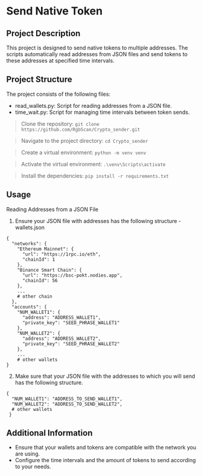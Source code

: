 # Send Native Token

## Project Description
This project is designed to send native tokens to multiple addresses. The scripts automatically read addresses from JSON files and send tokens to these addresses at specified time intervals.

## Project Structure
The project consists of the following files:
- read_wallets.py: Script for reading addresses from a JSON file.
- time_wait.py: Script for managing time intervals between token sends.


> Clone the repository:
```git clone https://github.com/RgbScan/Crypto_sender.git```

> Navigate to the project directory:
```cd Crypto_sender```

> Create a virtual environment:
```python -m venv venv```

> Activate the virtual environment:
```.\venv\Scripts\activate```

> Install the dependencies:
```pip install -r requirements.txt```


## Usage
Reading Addresses from a JSON File
1. Ensure your JSON file with addresses has the following structure - wallets.json
```
{
  "networks": {
    "Ethereum Mainnet": {
      "url": "https://1rpc.io/eth",
      "chainId": 1
    },
    "Binance Smart Chain": {
      "url": "https://bsc-pokt.nodies.app",
      "chainId": 56
    },
    ...
    # other chain
  },
  "accounts": {
    "NUM_WALLET1": {
      "address": "ADDRESS_WALLET1",
      "private_key": "SEED_PHRASE_WALLET1"
    },
    "NUM_WALLET2": {
      "address": "ADDRESS_WALLET2",
      "private_key": "SEED_PHRASE_WALLET2"
    },
    ...
    # other wallets
}
```
2. Make sure that your JSON file with the addresses to which you will send has the following structure.
```
{
  "NUM_WALLET1": "ADDRESS_TO_SEND_WALLET1",
  "NUM_WALLET2": "ADDRESS_TO_SEND_WALLET2",
  # other wallets
 }
```

## Additional Information
- Ensure that your wallets and tokens are compatible with the network you are using.
- Configure the time intervals and the amount of tokens to send according to your needs.